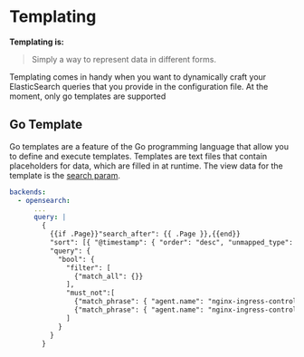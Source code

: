 # Templating

**Templating is:**

> Simply a way to represent data in different forms.

Templating comes in handy when you want to dynamically craft your ElasticSearch queries that you provide in the configuration file. At the moment, only go templates are supported

## Go Template

Go templates are a feature of the Go programming language that allow you to define and execute templates. Templates are text files that contain placeholders for data, which are filled in at runtime. The view data for the template is the [search param](./api.md#search-params).

```yaml
backends:
  - opensearch:
      ...
      query: |
        {
          {{if .Page}}"search_after": {{ .Page }},{{end}}
          "sort": [{ "@timestamp": { "order": "desc", "unmapped_type": "boolean" } }],
          "query": {
            "bool": {
              "filter": [
                {"match_all": {}}
              ],
              "must_not":[
                {"match_phrase": { "agent.name": "nginx-ingress-controller-f6zx7" }},
                {"match_phrase": { "agent.name": "nginx-ingress-controller-r46vg" }}
              ]
            }
          }
        }
```
